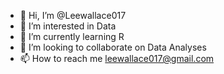 - 👋 Hi, I’m @Leewallace017
- 👀 I’m interested in Data
- 🌱 I’m currently learning R
- 💞️ I’m looking to collaborate on Data Analyses 
- 📫 How to reach me leewallace017@gmail.com

<!---
Leewallace017/Leewallace017 is a ✨ special ✨ repository because its `README.md` (this file) appears on your GitHub profile.
You can click the Preview link to take a look at your changes.
--->
